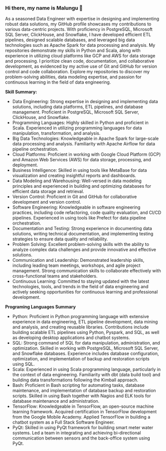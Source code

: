 ### Hi there, my name is Malungu 👋

As a seasoned Data Engineer with expertise in designing and implementing robust data solutions, 
my GitHub profile showcases my contributions to various data-centric projects. With proficiency in PostgreSQL, 
Microsoft SQL Server, ClickHouse, and Snowflake, I have developed efficient ETL pipelines, designed scalable 
databases, and leveraged big data technologies such as Apache Spark for data processing and analysis. 
My repositories demonstrate my skills in Python and Scala, along with experience in utilizing 
cloud platforms like GCP and AWS for data storage and processing. I prioritize clean code, documentation, 
and collaborative development, as evidenced by my active use of Git and GitHub for version control and code 
collaboration. Explore my repositories to discover my problem-solving abilities, data modeling expertise, 
and passion for continuous learning in the field of data engineering.

**Skill Summary:**

* Data Engineering: Strong expertise in designing and implementing data solutions, including data platforms, ETL pipelines, and database management. Proficient in PostgreSQL, Microsoft SQL Server, ClickHouse, and Snowflake.
* Programming Languages: Highly skilled in Python and proficient in Scala. Experienced in utilizing programming languages for data manipulation, transformation, and analysis.
* Big Data Technologies: Knowledgeable in Apache Spark for large-scale data processing and analysis. Familiarity with Apache Airflow for data pipeline orchestration.
* Cloud Platforms: Proficient in working with Google Cloud Platform (GCP) and Amazon Web Services (AWS) for data storage, processing, and deployment.
* Business Intelligence: Skilled in using tools like MetaBase for data visualization and creating insightful reports and dashboards.
* Data Modeling and Warehousing: Well-versed in data modeling principles and experienced in building and optimizing databases for efficient data storage and retrieval.
* Version Control: Proficient in Git and GitHub for collaborative development and version control.
* Software Engineering: Knowledgeable in software engineering practices, including code refactoring, code quality evaluation, and CI/CD pipelines. Experienced in using tools like Prefect for data pipeline orchestration.
* Documentation and Testing: Strong experience in documenting data solutions, writing technical documentation, and implementing testing strategies to ensure data quality and reliability.
* Problem Solving: Excellent problem-solving skills with the ability to analyze complex data challenges and provide innovative and effective solutions.
* Communication and Leadership: Demonstrated leadership skills, including leading team meetings, workshops, and agile project management. Strong communication skills to collaborate effectively with cross-functional teams and stakeholders.
* Continuous Learning: Committed to staying updated with the latest technologies, tools, and trends in the field of data engineering and actively seeking opportunities for continuous learning and professional development.

**Programing Languages Summary**

* Python: Proficient in Python programming language with extensive experience in data engineering, ETL pipeline development, data mining and analysis, and creating reusable libraries. Contributions include building scalable ETL pipelines using Python, Pyspark, and SQL, as well as developing desktop applications and chatbot systems.
* SQL: Strong command of SQL for data manipulation, administration, and optimization. Skilled in working with PostgreSQL, Microsoft SQL Server, and Snowflake databases. Experience includes database configuration, optimization, and implementation of backup and restoration scripts using SQL.
* Scala: Experienced in using Scala programming language, particularly in the context of data engineering. Familiarity with dbt (data build tool) and building data transformations following the Kimball approach.
* Bash: Proficient in Bash scripting for automating tasks, database maintenance, and implementation of database backup and restoration scripts. Skilled in using Bash together with Nagios and ELK tools for database maintenance and administration.
* TensorFlow: Knowledgeable in TensorFlow, an open-source machine learning framework. Acquired certification in TensorFlow development from the Google Mobile Academy. Applied TensorFlow in building a chatbot system as a Full Stack Software Engineer.
* PyQt: Skilled in using PyQt framework for building smart meter water systems. Led a team in integrating and achieving bi-directional communication between sensors and the back-office system using PyQt.

<!--
**DKMalungu/DKMalungu** is a ✨ _special_ ✨ repository because its `README.md` (this file) appears on your GitHub profile.

Here are some ideas to get you started:

- 🔭 I’m currently working on ...
- 🌱 I’m currently learning ...
- 👯 I’m looking to collaborate on ...
- 🤔 I’m looking for help with ...
- 💬 Ask me about ...
- 📫 How to reach me: ...
- 😄 Pronouns: ...
- ⚡ Fun fact: ...
-->
